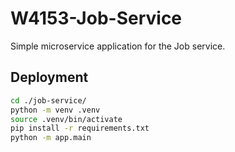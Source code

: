 # W4153-Job-Service

Simple microservice application for the Job service.

## Deployment

```bash
cd ./job-service/
python -m venv .venv
source .venv/bin/activate
pip install -r requirements.txt
python -m app.main
```